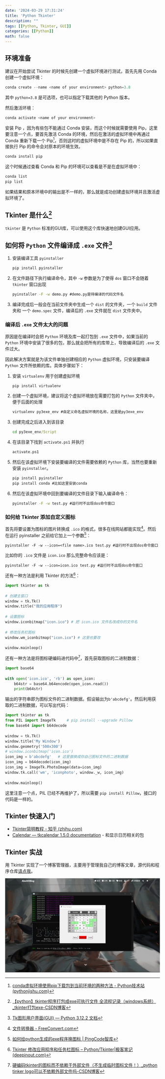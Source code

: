 ```yaml
---
date: '2024-03-29 17:31:24'
title: 'Python Tkinter'
description: ""
tags: [[Python, Tkinter, GUI]]
categories: [[Python]]
math: false
---
```


## 环境准备

建议在开始尝试 Tkinter 的时候先创建一个虚拟环境进行测试，首先先用 Conda 创建一个虚拟环境：

```powershell
conda create --name <name of your environment> python=3.8
```

其中 `python=3.8` 是可选项，也可以指定下载其他的 Python 版本。

然后激活环境：

```powershell
conda activate <name of your environment>
```

安装 Pip ，因为有些包不能通过 Conda 安装，而这个时候就需要使用 Pip，这里要注意一个点，要首先激活 Conda 的环境，然后在激活的虚拟环境中再通过 Conda 重新下载一个 Pip[^1]，否则这时的虚拟环境中是不存在 Pip 的，所以如果直接执行 Pip 的命令会对原本的环境生效。

[^1]: [conda虚拟环境使用pip下载包到当前环境的两种方法 - Python技术站 (pythonjishu.com)](https://pythonjishu.com/sqsvggluonzijtk/)

```powershell
conda install pip
```

这个时候通过查看 Conda 和 Pip 的环境可以查看是不是在虚拟环境中：

```powershell
conda list
pip list
```

如果结果和原本环境中的输出是不一样的，那么就是成功创建虚拟环境并且激活虚拟环境了。

## Tkinter 是什么[^2]

[^2]: [【python】tkinter程序打包成exe可执行文件 全流程记录（windows系统）_tkinter打包exe-CSDN博客](https://blog.csdn.net/weixin_47920722/article/details/128546996)

`tkinter`  是 `Python` 标准的GUI库，可以使用这个库快速地创建GUI应用。

## 如何将 `Python` 文件编译成 `.exe` 文件[^3]

[^3]:[Tk图形用户界面(GUI) — Python 3.12.2 文档](https://docs.python.org/zh-cn/3/library/tk.html)

1. 安装编译工具 `pyinstaller`

   ```cmd
   pip install pyinstaller
   ```

2. 在文件路径下执行编译命令，其中 `-w` 参数是为了使得 `dos` 窗口不会随着 `tkinter` 窗口出现

   ```cmd
   pyinstaller -F -w demo.py #demo.py是待编译的代码文件名
   ```

   

3. 编译完成后一般会在当前文件夹中生成一个 `dist` 的文件夹，一个 `build` 文件夹和 一个 `demo.spec` 文件，编译后的 `.exe` 文件就在 `dist` 文件夹中。

### 编译后 `.exe` 文件太大的问题

原因是在编译时会把 `Python` 环境及库一起打包到 `.exe` 文件中，如果当前的 `Python` 环境中安装了很多的包，那么就会把所有的库带上，导致编译后的 `.exe` 文件过大。

因此解决方案就是为该文件单独创建相应的 `Python` 虚拟环境，只安装要编译 `Python` 文件所依赖的库。具体步骤如下：

1. 安装 `virtualenv` 用于创建虚拟环境

   ```cmd
   pip install virtualenv
   ```

   

2. 创建一个虚拟环境，建议将这个虚拟环境放在需要打包的 `Python` 文件夹中，便于后面的处理

   ```cmd
   virtualenv py3exe_env #自定义命名虚拟环境的名称，这里是py3exe_env
   ```

3. 创建完成之后进入到该目录

   ```cmd
   cd py3exe_env/Script
   ```

4. 在该目录下找到 `activate.ps1` 并执行

   ```cmd
   activate.ps1
   ```

5. 然后在该虚拟环境下安装要编译的文件需要依赖的 `Python` 库，当然也要重新安装 `pyinstaller`。

   ```cmd
   pip install pyinstaller
   pip install conda #比如这里安装conda
   ```

6. 然后在该虚拟环境中回到要编译的文件目录下输入编译命令：

   ```cmd
   pyinstaller -F -w test.py #运行时不出现dos命令窗口
   ```

### 如何给 Tkinter 添加自定义图标

首先将要设置为图标的图片转换成 `.ico` 的格式，很多在线网站都能实现[^4]。然后在运行 pyinstaller 之前给它加上一个参数[^5]：

[^5]: [如何给python生成的exe程序换图标 | PingCode智库](https://docs.pingcode.com/baike/1258257)

```shell
pyinstaller -F -w --icon=<file name>.ico test.py #运行时不出现dos命令窗口
```

比如你的 `.ico` 文件是 `icon.ico` 那么完整命令应该是：

```shell
pyinstaller -F -w --icon=icon.ico test.py #运行时不出现dos命令窗口
```

还有一种方法是利用 Tkinter 的方法[^6]：

[^6]: [Tkinter 修改应用程序和任务栏图标 – Python/Tkinter|极客笔记 (deepinout.com)](https://deepinout.com/tkinter/tkinter-questions/306_tkinter_changing_the_application_and_taskbar_icon_pythontkinter.html)

```python
import tkinter as tk

# 创建主窗口
window = tk.Tk()
window.title("我的应用程序")

# 设置图标
window.iconbitmap("icon.ico") # 把 icon.ico 文件名改成你的文件名

# 修改任务栏图标
window.wm_iconbitmap("icon.ico") # 这里也要改

window.mainloop()
```

还有一种方法是将图标硬编码进代码中[^7]，首先获取图标的二进制数据：

[^7]: [硬编码tkinter的图标而不依赖于外部文件（不生成临时图标文件！）_python tinker logo可以不依赖外部文件吗-CSDN博客](https://blog.csdn.net/Pragmatism_3568/article/details/105625881)

```python
import base64

with open('icon.ico', 'rb') as open_icon:
    b64str = base64.b64encode(open_icon.read())
    print(b64str)
```

输出的字符串即为图标文件的二进制数据。假设输出为`b'abcdefg'`。然后利用获取的二进制数据，可以写出代码：

```python
import tkinter as tk
from PIL import ImageTk		# pip install --upgrade Pillow
from base64 import b64decode

window = tk.Tk()
window.title('My Window')
window.geometry('500x300')
# window.iconbitmap('icon.ico')
icon_img = b'abcdefg'   # 这里替换成你自己图标文件的二进制数据
icon_img = b64decode(icon_img)
icon_img = ImageTk.PhotoImage(data=icon_img)
window.tk.call('wm', 'iconphoto', window._w, icon_img)

window.mainloop()
```

这里注意一个点，PIL 已经不再维护了，所以需要 `pip install Pillow`，接口的代码是一样的。

[^4]: [文件转换器 - FreeConvert.com](https://www.freeconvert.com/zh)

## Tkinter 快速入门

- [Tkinter简明教程 - 知乎 (zhihu.com)](https://zhuanlan.zhihu.com/p/75872830)
- [Calendar — tkcalendar 1.5.0 documentation](https://tkcalendar.readthedocs.io/en/stable/Calendar.html#) - 和显示日历相关的包

## Tkinter 实战

用 Tkinter 实现了一个博客管理器，主要用于管理我自己的博客文章，源代码和程序仓库[请点我](https://github.com/chen-huaneng/BlogManager)。

![](banner.webp)

